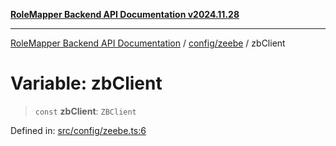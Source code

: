 [**RoleMapper Backend API Documentation v2024.11.28**](../../../README.md)

***

[RoleMapper Backend API Documentation](../../../modules.md) / [config/zeebe](../README.md) / zbClient

# Variable: zbClient

> `const` **zbClient**: `ZBClient`

Defined in: [src/config/zeebe.ts:6](https://github.com/FlowCraft-AG/RoleMapper/blob/60ae5b0c50e531d470a492fa6758544dd7523d6f/backend/src/config/zeebe.ts#L6)
